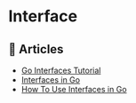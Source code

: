 # Interface

## 📕 Articles
- [Go Interfaces Tutorial](https://tutorialedge.net/golang/go-interfaces-tutorial/)
- [Interfaces in Go](https://programmingpercy.tech/blog/interfaces-in-go/)
- [How To Use Interfaces in Go](https://www.digitalocean.com/community/tutorials/how-to-use-interfaces-in-go)